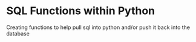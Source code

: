 # SQL Functions within Python

Creating functions to help pull sql into python and/or push it back into the database
